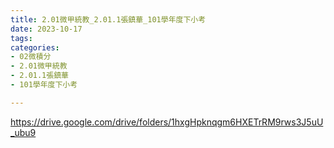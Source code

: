 ```yaml
---
title: 2.01微甲統教_2.01.1張鎮華_101學年度下小考
date: 2023-10-17
tags: 
categories:
- 02微積分
- 2.01微甲統教
- 2.01.1張鎮華
- 101學年度下小考

---
```

https://drive.google.com/drive/folders/1hxgHpknqgm6HXETrRM9rws3J5uU_ubu9

